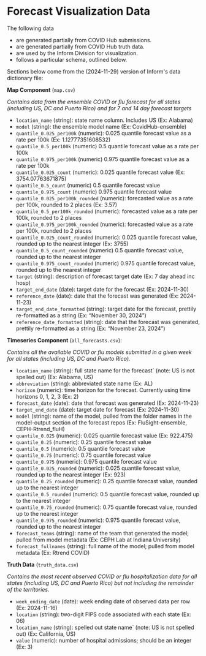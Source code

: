 # Forecast Visualization Data

The following data

* are generated partially from COVID Hub submissions.
* are generated partially from COVID Hub truth data.
* are used by the Inform Division for visualization.
* follows a particular schema, outlined below.

Sections below come from the (2024-11-29) version of Inform's data dictionary file:

__Map Component__ (`map.csv`)

_Contains data from the ensemble COVID or flu forecast for all states (including US, DC and Puerto Rico) and for 7 and 14 day forecast targets_


* `location_name` (string): state name column. Includes US (Ex: Alabama)
* `model` (string): the ensemble model name (Ex: CovidHub-ensemble)
* `quantile_0.025_per100k` (numeric): 0.025 quantile forecast value as a rate per 100k (Ex: 1.12777351608532)
* `quantile_0.5_per100k` (numeric) 0.5 quantile forecast value as a rate per 100k
* `quantile_0.975_per100k` (numeric) 0.975 quantile forecast value as a rate per 100k
* `quantile_0.025_count` (numeric): 0.025 quantile forecast value (Ex: 3754.07763671875)
* `quantile_0.5_count` (numeric) 0.5 quantile forecast value
* `quantile_0.975_count` (numeric) 0.975 quantile forecast value
* `quantile_0.025_per100k_rounded` (numeric): forecasted value as a rate per 100k, rounded to 2 places (Ex: 3.57)
* `quantile_0.5_per100k_rounded` (numeric): forecasted value as a rate per 100k, rounded to 2 places
* `quantile_0.975_per100k_rounded` (numeric): forecasted value as a rate per 100k, rounded to 2 places
* `quantile_0.025_count_rounded` (numeric): 0.025 quantile forecast value, rounded up to the nearest integer (Ex: 3755)
* `quantile_0.5_count_rounded` (numeric) 0.5 quantile forecast value, rounded up to the nearest integer
* `quantile_0.975_count_rounded` (numeric) 0.975 quantile forecast value, rounded up to the nearest integer
* `target` (string): description of forecast target date (Ex: 7 day ahead inc hosp)
* `target_end_date` (date): target date for the forecast (Ex: 2024-11-30)
* `reference_date` (date): date that the forecast was generated (Ex: 2024-11-23)
* `target_end_date_formatted` (string): target date for the forecast, prettily re-formatted as a string (Ex: “November 30, 2024”)
* `reference_date_formatted` (string): date that the forecast was generated, prettily re-formatted as a string (Ex: “November 23, 2024”)

__Timeseries Component__ (`all_forecasts.csv`):

_Contains all the available COVID or flu models submitted in a given week for all states (including US, DC and Puerto Rico)._

* `location_name` (string): full state name for the forecast` (note: US is not spelled out) (Ex: Alabama, US)
* `abbreviation` (string): abbreviated state name (Ex: AL)
* `horizon` (numeric): time horizon for the forecast. Currently using time horizons 0, 1, 2, 3 (Ex: 2)
* `forecast_date` (date): date that forecast was generated (Ex: 2024-11-23)
* `target_end_date` (date): target date for forecast (Ex: 2024-11-30)
* `model` (string): name of the model, pulled from the folder names in the model-output section of the forecast repos (Ex: FluSight-ensemble, CEPH-Rtrend_fluH)
* `quantile_0.025` (numeric): 0.025 quantile forecast value (Ex: 922.475)
* `quantile_0.25` (numeric): 0.25 quantile forecast value
* `quantile_0.5` (numeric): 0.5 quantile forecast value
* `quantile_0.75` (numeric): 0.75 quantile forecast value
* `quantile_0.975` (numeric): 0.975 quantile forecast value
* `quantile_0.025_rounded` (numeric): 0.025 quantile forecast value, rounded up to the nearest integer (Ex: 923)
* `quantile_0.25_rounded` (numeric): 0.25 quantile forecast value, rounded up to the nearest integer
* `quantile_0.5_rounded` (numeric): 0.5 quantile forecast value, rounded up to the nearest integer
* `quantile_0.75_rounded` (numeric): 0.75 quantile forecast value, rounded up to the nearest integer
* `quantile_0.975_rounded` (numeric): 0.975 quantile forecast value, rounded up to the nearest integer
* `forecast_teams` (string): name of the team that generated the model; pulled from model metadata (Ex: CEPH Lab at Indiana University)
* `forecast_fullnames` (string): full name of the model; pulled from model metadata (Ex: Rtrend COVID)

__Truth Data__ (`truth_data.csv`)

_Contains the most recent observed COVID or flu hospitalization data for all states (including US, DC and Puerto Rico) but not including the remainder of the territories._


* `week_ending_date` (date): week ending date of observed data per row (Ex: 2024-11-16)
* `location` (string): two-digit FIPS code associated with each state (Ex: 06)
* `location_name` (string): spelled out state name` (note: US is not spelled out) (Ex: California, US)
* `value` (numeric): number of hospital admissions; should be an integer (Ex: 3)

